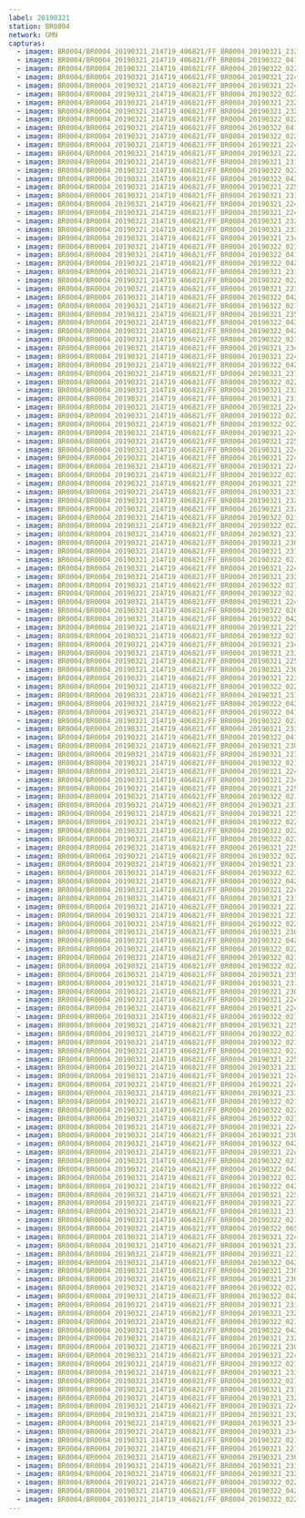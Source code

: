 ```yaml
---
label: 20190321
station: BR0004
network: GMN
capturas:
  - imagem: BR0004/BR0004_20190321_214719_406821/FF_BR0004_20190321_232556_028_0115968.fits_maxpixel.jpg
  - imagem: BR0004/BR0004_20190321_214719_406821/FF_BR0004_20190322_041643_369_0462848.fits_maxpixel.jpg
  - imagem: BR0004/BR0004_20190321_214719_406821/FF_BR0004_20190322_022235_071_0326656.fits_maxpixel.jpg
  - imagem: BR0004/BR0004_20190321_214719_406821/FF_BR0004_20190321_224318_922_0065024.fits_maxpixel.jpg
  - imagem: BR0004/BR0004_20190321_214719_406821/FF_BR0004_20190321_224854_138_0071680.fits_maxpixel.jpg
  - imagem: BR0004/BR0004_20190321_214719_406821/FF_BR0004_20190322_022052_599_0324608.fits_maxpixel.jpg
  - imagem: BR0004/BR0004_20190321_214719_406821/FF_BR0004_20190321_232347_755_0113408.fits_maxpixel.jpg
  - imagem: BR0004/BR0004_20190321_214719_406821/FF_BR0004_20190321_232334_913_0113152.fits_maxpixel.jpg
  - imagem: BR0004/BR0004_20190321_214719_406821/FF_BR0004_20190322_022455_971_0329472.fits_maxpixel.jpg
  - imagem: BR0004/BR0004_20190321_214719_406821/FF_BR0004_20190322_041747_718_0464128.fits_maxpixel.jpg
  - imagem: BR0004/BR0004_20190321_214719_406821/FF_BR0004_20190322_022118_214_0325120.fits_maxpixel.jpg
  - imagem: BR0004/BR0004_20190321_214719_406821/FF_BR0004_20190321_224123_649_0062720.fits_maxpixel.jpg
  - imagem: BR0004/BR0004_20190321_214719_406821/FF_BR0004_20190321_222623_465_0044800.fits_maxpixel.jpg
  - imagem: BR0004/BR0004_20190321_214719_406821/FF_BR0004_20190321_231123_672_0098560.fits_maxpixel.jpg
  - imagem: BR0004/BR0004_20190321_214719_406821/FF_BR0004_20190322_022313_498_0327424.fits_maxpixel.jpg
  - imagem: BR0004/BR0004_20190321_214719_406821/FF_BR0004_20190322_042204_061_0469248.fits_maxpixel.jpg
  - imagem: BR0004/BR0004_20190321_214719_406821/FF_BR0004_20190321_225102_988_0074240.fits_maxpixel.jpg
  - imagem: BR0004/BR0004_20190321_214719_406821/FF_BR0004_20190321_231136_471_0098816.fits_maxpixel.jpg
  - imagem: BR0004/BR0004_20190321_214719_406821/FF_BR0004_20190321_224019_493_0061440.fits_maxpixel.jpg
  - imagem: BR0004/BR0004_20190321_214719_406821/FF_BR0004_20190321_224801_789_0070656.fits_maxpixel.jpg
  - imagem: BR0004/BR0004_20190321_214719_406821/FF_BR0004_20190321_232322_114_0112896.fits_maxpixel.jpg
  - imagem: BR0004/BR0004_20190321_214719_406821/FF_BR0004_20190321_231202_092_0099328.fits_maxpixel.jpg
  - imagem: BR0004/BR0004_20190321_214719_406821/FF_BR0004_20190321_234037_441_0133376.fits_maxpixel.jpg
  - imagem: BR0004/BR0004_20190321_214719_406821/FF_BR0004_20190322_021935_682_0323072.fits_maxpixel.jpg
  - imagem: BR0004/BR0004_20190321_214719_406821/FF_BR0004_20190322_041617_760_0462336.fits_maxpixel.jpg
  - imagem: BR0004/BR0004_20190321_214719_406821/FF_BR0004_20190322_042830_154_0476928.fits_maxpixel.jpg
  - imagem: BR0004/BR0004_20190321_214719_406821/FF_BR0004_20190321_231423_197_0102144.fits_maxpixel.jpg
  - imagem: BR0004/BR0004_20190321_214719_406821/FF_BR0004_20190322_022026_969_0324096.fits_maxpixel.jpg
  - imagem: BR0004/BR0004_20190321_214719_406821/FF_BR0004_20190321_223639_282_0057088.fits_maxpixel.jpg
  - imagem: BR0004/BR0004_20190321_214719_406821/FF_BR0004_20190322_042437_731_0472320.fits_maxpixel.jpg
  - imagem: BR0004/BR0004_20190321_214719_406821/FF_BR0004_20190322_021453_678_0317440.fits_maxpixel.jpg
  - imagem: BR0004/BR0004_20190321_214719_406821/FF_BR0004_20190321_235600_591_0151808.fits_maxpixel.jpg
  - imagem: BR0004/BR0004_20190321_214719_406821/FF_BR0004_20190322_042125_582_0468480.fits_maxpixel.jpg
  - imagem: BR0004/BR0004_20190321_214719_406821/FF_BR0004_20190322_042138_397_0468736.fits_maxpixel.jpg
  - imagem: BR0004/BR0004_20190321_214719_406821/FF_BR0004_20190322_021922_890_0322816.fits_maxpixel.jpg
  - imagem: BR0004/BR0004_20190321_214719_406821/FF_BR0004_20190321_234507_071_0138752.fits_maxpixel.jpg
  - imagem: BR0004/BR0004_20190321_214719_406821/FF_BR0004_20190321_224136_451_0062976.fits_maxpixel.jpg
  - imagem: BR0004/BR0004_20190321_214719_406821/FF_BR0004_20190322_042059_968_0467968.fits_maxpixel.jpg
  - imagem: BR0004/BR0004_20190321_214719_406821/FF_BR0004_20190321_231253_322_0100352.fits_maxpixel.jpg
  - imagem: BR0004/BR0004_20190321_214719_406821/FF_BR0004_20190322_022508_790_0329728.fits_maxpixel.jpg
  - imagem: BR0004/BR0004_20190321_214719_406821/FF_BR0004_20190321_232504_480_0114944.fits_maxpixel.jpg
  - imagem: BR0004/BR0004_20190321_214719_406821/FF_BR0004_20190321_231227_702_0099840.fits_maxpixel.jpg
  - imagem: BR0004/BR0004_20190321_214719_406821/FF_BR0004_20190321_224958_781_0072960.fits_maxpixel.jpg
  - imagem: BR0004/BR0004_20190321_214719_406821/FF_BR0004_20190322_022534_406_0330240.fits_maxpixel.jpg
  - imagem: BR0004/BR0004_20190321_214719_406821/FF_BR0004_20190322_022351_928_0328192.fits_maxpixel.jpg
  - imagem: BR0004/BR0004_20190321_214719_406821/FF_BR0004_20190321_224606_909_0068352.fits_maxpixel.jpg
  - imagem: BR0004/BR0004_20190321_214719_406821/FF_BR0004_20190321_225050_162_0073984.fits_maxpixel.jpg
  - imagem: BR0004/BR0004_20190321_214719_406821/FF_BR0004_20190321_224358_110_0065792.fits_maxpixel.jpg
  - imagem: BR0004/BR0004_20190321_214719_406821/FF_BR0004_20190321_224032_341_0061696.fits_maxpixel.jpg
  - imagem: BR0004/BR0004_20190321_214719_406821/FF_BR0004_20190321_224710_550_0069632.fits_maxpixel.jpg
  - imagem: BR0004/BR0004_20190321_214719_406821/FF_BR0004_20190322_022339_118_0327936.fits_maxpixel.jpg
  - imagem: BR0004/BR0004_20190321_214719_406821/FF_BR0004_20190321_225859_989_0083712.fits_maxpixel.jpg
  - imagem: BR0004/BR0004_20190321_214719_406821/FF_BR0004_20190321_233958_657_0132608.fits_maxpixel.jpg
  - imagem: BR0004/BR0004_20190321_214719_406821/FF_BR0004_20190321_232217_996_0111616.fits_maxpixel.jpg
  - imagem: BR0004/BR0004_20190321_214719_406821/FF_BR0004_20190321_232309_288_0112640.fits_maxpixel.jpg
  - imagem: BR0004/BR0004_20190321_214719_406821/FF_BR0004_20190322_021349_573_0316160.fits_maxpixel.jpg
  - imagem: BR0004/BR0004_20190321_214719_406821/FF_BR0004_20190322_022404_735_0328448.fits_maxpixel.jpg
  - imagem: BR0004/BR0004_20190321_214719_406821/FF_BR0004_20190321_233607_779_0128000.fits_maxpixel.jpg
  - imagem: BR0004/BR0004_20190321_214719_406821/FF_BR0004_20190321_230928_371_0096256.fits_maxpixel.jpg
  - imagem: BR0004/BR0004_20190321_214719_406821/FF_BR0004_20190321_231748_451_0106240.fits_maxpixel.jpg
  - imagem: BR0004/BR0004_20190321_214719_406821/FF_BR0004_20190322_021844_396_0322048.fits_maxpixel.jpg
  - imagem: BR0004/BR0004_20190321_214719_406821/FF_BR0004_20190321_224933_171_0072448.fits_maxpixel.jpg
  - imagem: BR0004/BR0004_20190321_214719_406821/FF_BR0004_20190321_232205_144_0111360.fits_maxpixel.jpg
  - imagem: BR0004/BR0004_20190321_214719_406821/FF_BR0004_20190322_021219_855_0314368.fits_maxpixel.jpg
  - imagem: BR0004/BR0004_20190321_214719_406821/FF_BR0004_20190322_021623_453_0319232.fits_maxpixel.jpg
  - imagem: BR0004/BR0004_20190321_214719_406821/FF_BR0004_20190321_224841_360_0071424.fits_maxpixel.jpg
  - imagem: BR0004/BR0004_20190321_214719_406821/FF_BR0004_20190322_020829_061_0309760.fits_maxpixel.jpg
  - imagem: BR0004/BR0004_20190321_214719_406821/FF_BR0004_20190322_042713_099_0475392.fits_maxpixel.jpg
  - imagem: BR0004/BR0004_20190321_214719_406821/FF_BR0004_20190321_225313_935_0076800.fits_maxpixel.jpg
  - imagem: BR0004/BR0004_20190321_214719_406821/FF_BR0004_20190322_021245_469_0314880.fits_maxpixel.jpg
  - imagem: BR0004/BR0004_20190321_214719_406821/FF_BR0004_20190321_234011_724_0132864.fits_maxpixel.jpg
  - imagem: BR0004/BR0004_20190321_214719_406821/FF_BR0004_20190321_233945_849_0132352.fits_maxpixel.jpg
  - imagem: BR0004/BR0004_20190321_214719_406821/FF_BR0004_20190321_225925_612_0084224.fits_maxpixel.jpg
  - imagem: BR0004/BR0004_20190321_214719_406821/FF_BR0004_20190321_230837_145_0095232.fits_maxpixel.jpg
  - imagem: BR0004/BR0004_20190321_214719_406821/FF_BR0004_20190321_223652_091_0057344.fits_maxpixel.jpg
  - imagem: BR0004/BR0004_20190321_214719_406821/FF_BR0004_20190322_022209_447_0326144.fits_maxpixel.jpg
  - imagem: BR0004/BR0004_20190321_214719_406821/FF_BR0004_20190321_231319_153_0100864.fits_maxpixel.jpg
  - imagem: BR0004/BR0004_20190321_214719_406821/FF_BR0004_20190322_042308_057_0470528.fits_maxpixel.jpg
  - imagem: BR0004/BR0004_20190321_214719_406821/FF_BR0004_20190322_041800_524_0464384.fits_maxpixel.jpg
  - imagem: BR0004/BR0004_20190321_214719_406821/FF_BR0004_20190322_022105_396_0324864.fits_maxpixel.jpg
  - imagem: BR0004/BR0004_20190321_214719_406821/FF_BR0004_20190321_233933_052_0132096.fits_maxpixel.jpg
  - imagem: BR0004/BR0004_20190321_214719_406821/FF_BR0004_20190322_041604_950_0462080.fits_maxpixel.jpg
  - imagem: BR0004/BR0004_20190321_214719_406821/FF_BR0004_20190321_230849_934_0095488.fits_maxpixel.jpg
  - imagem: BR0004/BR0004_20190321_214719_406821/FF_BR0004_20190321_223758_579_0058624.fits_maxpixel.jpg
  - imagem: BR0004/BR0004_20190321_214719_406821/FF_BR0004_20190322_021740_347_0320768.fits_maxpixel.jpg
  - imagem: BR0004/BR0004_20190321_214719_406821/FF_BR0004_20190321_224214_872_0063744.fits_maxpixel.jpg
  - imagem: BR0004/BR0004_20190321_214719_406821/FF_BR0004_20190321_234702_427_0141056.fits_maxpixel.jpg
  - imagem: BR0004/BR0004_20190321_214719_406821/FF_BR0004_20190321_225912_809_0083968.fits_maxpixel.jpg
  - imagem: BR0004/BR0004_20190321_214719_406821/FF_BR0004_20190322_021857_218_0322304.fits_maxpixel.jpg
  - imagem: BR0004/BR0004_20190321_214719_406821/FF_BR0004_20190321_231306_333_0100608.fits_maxpixel.jpg
  - imagem: BR0004/BR0004_20190321_214719_406821/FF_BR0004_20190321_225405_316_0077824.fits_maxpixel.jpg
  - imagem: BR0004/BR0004_20190321_214719_406821/FF_BR0004_20190322_022417_593_0328704.fits_maxpixel.jpg
  - imagem: BR0004/BR0004_20190321_214719_406821/FF_BR0004_20190322_022222_262_0326400.fits_maxpixel.jpg
  - imagem: BR0004/BR0004_20190321_214719_406821/FF_BR0004_20190322_022131_077_0325376.fits_maxpixel.jpg
  - imagem: BR0004/BR0004_20190321_214719_406821/FF_BR0004_20190321_225808_650_0082688.fits_maxpixel.jpg
  - imagem: BR0004/BR0004_20190321_214719_406821/FF_BR0004_20190322_022931_379_0334848.fits_maxpixel.jpg
  - imagem: BR0004/BR0004_20190321_214719_406821/FF_BR0004_20190321_231058_045_0098048.fits_maxpixel.jpg
  - imagem: BR0004/BR0004_20190321_214719_406821/FF_BR0004_20190322_023321_980_0339456.fits_maxpixel.jpg
  - imagem: BR0004/BR0004_20190321_214719_406821/FF_BR0004_20190322_042359_302_0471552.fits_maxpixel.jpg
  - imagem: BR0004/BR0004_20190321_214719_406821/FF_BR0004_20190321_224553_720_0068096.fits_maxpixel.jpg
  - imagem: BR0004/BR0004_20190321_214719_406821/FF_BR0004_20190321_231605_715_0104192.fits_maxpixel.jpg
  - imagem: BR0004/BR0004_20190321_214719_406821/FF_BR0004_20190321_223902_723_0059904.fits_maxpixel.jpg
  - imagem: BR0004/BR0004_20190321_214719_406821/FF_BR0004_20190321_223811_396_0058880.fits_maxpixel.jpg
  - imagem: BR0004/BR0004_20190321_214719_406821/FF_BR0004_20190322_022039_786_0324352.fits_maxpixel.jpg
  - imagem: BR0004/BR0004_20190321_214719_406821/FF_BR0004_20190321_230108_134_0086272.fits_maxpixel.jpg
  - imagem: BR0004/BR0004_20190321_214719_406821/FF_BR0004_20190322_042112_769_0468224.fits_maxpixel.jpg
  - imagem: BR0004/BR0004_20190321_214719_406821/FF_BR0004_20190322_022521_592_0329984.fits_maxpixel.jpg
  - imagem: BR0004/BR0004_20190321_214719_406821/FF_BR0004_20190322_023334_776_0339712.fits_maxpixel.jpg
  - imagem: BR0004/BR0004_20190321_214719_406821/FF_BR0004_20190322_022547_221_0330496.fits_maxpixel.jpg
  - imagem: BR0004/BR0004_20190321_214719_406821/FF_BR0004_20190321_235301_251_0148224.fits_maxpixel.jpg
  - imagem: BR0004/BR0004_20190321_214719_406821/FF_BR0004_20190321_231110_842_0098304.fits_maxpixel.jpg
  - imagem: BR0004/BR0004_20190321_214719_406821/FF_BR0004_20190321_230824_321_0094976.fits_maxpixel.jpg
  - imagem: BR0004/BR0004_20190321_214719_406821/FF_BR0004_20190321_224922_349_0072192.fits_maxpixel.jpg
  - imagem: BR0004/BR0004_20190321_214719_406821/FF_BR0004_20190321_224827_627_0071168.fits_maxpixel.jpg
  - imagem: BR0004/BR0004_20190321_214719_406821/FF_BR0004_20190322_021440_814_0317184.fits_maxpixel.jpg
  - imagem: BR0004/BR0004_20190321_214719_406821/FF_BR0004_20190321_225651_835_0081152.fits_maxpixel.jpg
  - imagem: BR0004/BR0004_20190321_214719_406821/FF_BR0004_20190322_021610_636_0318976.fits_maxpixel.jpg
  - imagem: BR0004/BR0004_20190321_214719_406821/FF_BR0004_20190322_021519_295_0317952.fits_maxpixel.jpg
  - imagem: BR0004/BR0004_20190321_214719_406821/FF_BR0004_20190322_022326_313_0327680.fits_maxpixel.jpg
  - imagem: BR0004/BR0004_20190321_214719_406821/FF_BR0004_20190321_225024_558_0073472.fits_maxpixel.jpg
  - imagem: BR0004/BR0004_20190321_214719_406821/FF_BR0004_20190321_232139_487_0110848.fits_maxpixel.jpg
  - imagem: BR0004/BR0004_20190321_214719_406821/FF_BR0004_20190321_224410_932_0066048.fits_maxpixel.jpg
  - imagem: BR0004/BR0004_20190321_214719_406821/FF_BR0004_20190321_224345_288_0065536.fits_maxpixel.jpg
  - imagem: BR0004/BR0004_20190321_214719_406821/FF_BR0004_20190321_233659_166_0129024.fits_maxpixel.jpg
  - imagem: BR0004/BR0004_20190321_214719_406821/FF_BR0004_20190322_021818_779_0321536.fits_maxpixel.jpg
  - imagem: BR0004/BR0004_20190321_214719_406821/FF_BR0004_20190322_022247_883_0326912.fits_maxpixel.jpg
  - imagem: BR0004/BR0004_20190321_214719_406821/FF_BR0004_20190322_023426_074_0340736.fits_maxpixel.jpg
  - imagem: BR0004/BR0004_20190321_214719_406821/FF_BR0004_20190321_224057_928_0062208.fits_maxpixel.jpg
  - imagem: BR0004/BR0004_20190321_214719_406821/FF_BR0004_20190321_230707_472_0093440.fits_maxpixel.jpg
  - imagem: BR0004/BR0004_20190321_214719_406821/FF_BR0004_20190322_042700_289_0475136.fits_maxpixel.jpg
  - imagem: BR0004/BR0004_20190321_214719_406821/FF_BR0004_20190321_224748_979_0070400.fits_maxpixel.jpg
  - imagem: BR0004/BR0004_20190321_214719_406821/FF_BR0004_20190322_023100_963_0336640.fits_maxpixel.jpg
  - imagem: BR0004/BR0004_20190321_214719_406821/FF_BR0004_20190322_042608_647_0474112.fits_maxpixel.jpg
  - imagem: BR0004/BR0004_20190321_214719_406821/FF_BR0004_20190322_022156_634_0325888.fits_maxpixel.jpg
  - imagem: BR0004/BR0004_20190321_214719_406821/FF_BR0004_20190322_042424_952_0472064.fits_maxpixel.jpg
  - imagem: BR0004/BR0004_20190321_214719_406821/FF_BR0004_20190321_225742_986_0082176.fits_maxpixel.jpg
  - imagem: BR0004/BR0004_20190321_214719_406821/FF_BR0004_20190321_223928_348_0060416.fits_maxpixel.jpg
  - imagem: BR0004/BR0004_20190321_214719_406821/FF_BR0004_20190321_231240_513_0100096.fits_maxpixel.jpg
  - imagem: BR0004/BR0004_20190321_214719_406821/FF_BR0004_20190322_021232_658_0314624.fits_maxpixel.jpg
  - imagem: BR0004/BR0004_20190321_214719_406821/FF_BR0004_20190322_065148_185_0645376.fits_maxpixel.jpg
  - imagem: BR0004/BR0004_20190321_214719_406821/FF_BR0004_20190321_224632_131_0068864.fits_maxpixel.jpg
  - imagem: BR0004/BR0004_20190321_214719_406821/FF_BR0004_20190321_232543_208_0115712.fits_maxpixel.jpg
  - imagem: BR0004/BR0004_20190321_214719_406821/FF_BR0004_20190321_221146_426_0027392.fits_maxpixel.jpg
  - imagem: BR0004/BR0004_20190321_214719_406821/FF_BR0004_20190322_042412_121_0471808.fits_maxpixel.jpg
  - imagem: BR0004/BR0004_20190321_214719_406821/FF_BR0004_20190321_230902_753_0095744.fits_maxpixel.jpg
  - imagem: BR0004/BR0004_20190321_214719_406821/FF_BR0004_20190321_230915_566_0096000.fits_maxpixel.jpg
  - imagem: BR0004/BR0004_20190321_214719_406821/FF_BR0004_20190322_022014_171_0323840.fits_maxpixel.jpg
  - imagem: BR0004/BR0004_20190321_214719_406821/FF_BR0004_20190322_042542_333_0473600.fits_maxpixel.jpg
  - imagem: BR0004/BR0004_20190321_214719_406821/FF_BR0004_20190321_231631_413_0104704.fits_maxpixel.jpg
  - imagem: BR0004/BR0004_20190321_214719_406821/FF_BR0004_20190321_232426_050_0114176.fits_maxpixel.jpg
  - imagem: BR0004/BR0004_20190321_214719_406821/FF_BR0004_20190322_021428_005_0316928.fits_maxpixel.jpg
  - imagem: BR0004/BR0004_20190321_214719_406821/FF_BR0004_20190322_042751_632_0476160.fits_maxpixel.jpg
  - imagem: BR0004/BR0004_20190321_214719_406821/FF_BR0004_20190321_232922_632_0120064.fits_maxpixel.jpg
  - imagem: BR0004/BR0004_20190321_214719_406821/FF_BR0004_20190321_230953_983_0096768.fits_maxpixel.jpg
  - imagem: BR0004/BR0004_20190321_214719_406821/FF_BR0004_20190321_224619_323_0068608.fits_maxpixel.jpg
  - imagem: BR0004/BR0004_20190321_214719_406821/FF_BR0004_20190322_021636_256_0319488.fits_maxpixel.jpg
  - imagem: BR0004/BR0004_20190321_214719_406821/FF_BR0004_20190321_231149_283_0099072.fits_maxpixel.jpg
  - imagem: BR0004/BR0004_20190321_214719_406821/FF_BR0004_20190322_021532_096_0318208.fits_maxpixel.jpg
  - imagem: BR0004/BR0004_20190321_214719_406821/FF_BR0004_20190321_231214_891_0099584.fits_maxpixel.jpg
  - imagem: BR0004/BR0004_20190321_214719_406821/FF_BR0004_20190321_232517_494_0115200.fits_maxpixel.jpg
  - imagem: BR0004/BR0004_20190321_214719_406821/FF_BR0004_20190321_224540_981_0067840.fits_maxpixel.jpg
  - imagem: BR0004/BR0004_20190321_214719_406821/FF_BR0004_20190321_232805_464_0118528.fits_maxpixel.jpg
  - imagem: BR0004/BR0004_20190321_214719_406821/FF_BR0004_20190321_234545_571_0139520.fits_maxpixel.jpg
  - imagem: BR0004/BR0004_20190321_214719_406821/FF_BR0004_20190321_234519_853_0139008.fits_maxpixel.jpg
  - imagem: BR0004/BR0004_20190321_214719_406821/FF_BR0004_20190322_021831_591_0321792.fits_maxpixel.jpg
  - imagem: BR0004/BR0004_20190321_214719_406821/FF_BR0004_20190321_221159_193_0027648.fits_maxpixel.jpg
  - imagem: BR0004/BR0004_20190321_214719_406821/FF_BR0004_20190321_230733_190_0093952.fits_maxpixel.jpg
  - imagem: BR0004/BR0004_20190321_214719_406821/FF_BR0004_20190321_231006_795_0097024.fits_maxpixel.jpg
  - imagem: BR0004/BR0004_20190321_214719_406821/FF_BR0004_20190321_232714_158_0117504.fits_maxpixel.jpg
  - imagem: BR0004/BR0004_20190321_214719_406821/FF_BR0004_20190322_022918_576_0334592.fits_maxpixel.jpg
  - imagem: BR0004/BR0004_20190321_214719_406821/FF_BR0004_20190322_042817_292_0476672.fits_maxpixel.jpg
  - imagem: BR0004/BR0004_20190321_214719_406821/FF_BR0004_20190322_022430_356_0328960.fits_maxpixel.jpg
---
```

